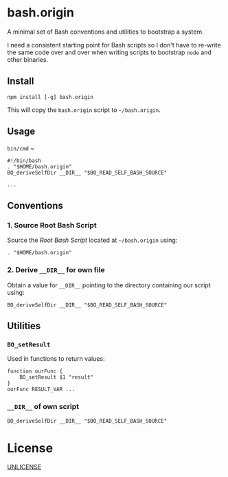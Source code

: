 bash.origin
===========

A minimal set of Bash conventions and utilities to bootstrap a system.

I need a consistent starting point for Bash scripts so I don't have to re-write the same code over and over when writing scripts to bootstrap `node` and other binaries.


Install
-------

	npm install [-g] bash.origin

This will copy the `bash.origin` script to `~/bash.origin`.


Usage
-----

`bin/cmd` ~
````
#!/bin/bash
. "$HOME/bash.origin"
BO_deriveSelfDir __DIR__ "$BO_READ_SELF_BASH_SOURCE"

...
````


Conventions
-----------

### 1. Source Root Bash Script

Source the *Root Bash Script* located at `~/bash.origin` using:

    . "$HOME/bash.origin"

### 2. Derive `__DIR__` for own file

Obtain a value for `__DIR__` pointing to the directory containing our script using:

    BO_deriveSelfDir __DIR__ "$BO_READ_SELF_BASH_SOURCE"


Utilities
---------

### `BO_setResult`

Used in functions to return values:

	function ourFunc {
		BO_setResult $1 "result"
	}
	ourFunc RESULT_VAR ...


### `__DIR__` of own script

    BO_deriveSelfDir __DIR__ "$BO_READ_SELF_BASH_SOURCE"




License
=======

[UNLICENSE](http://unlicense.org/)
